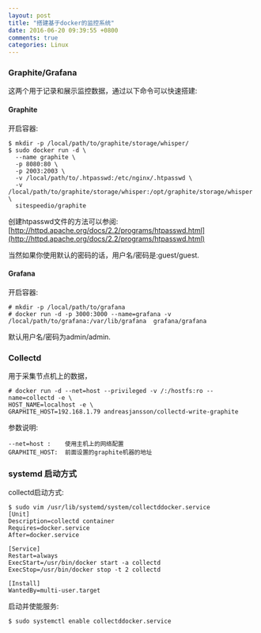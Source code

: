 ```yaml
---
layout: post
title: "搭建基于docker的监控系统"
date: 2016-06-20 09:39:55 +0800
comments: true
categories: Linux
---
```

### Graphite/Grafana
这两个用于记录和展示监控数据，通过以下命令可以快速搭建:     

#### Graphite
开启容器:     

```
$ mkdir -p /local/path/to/graphite/storage/whisper/
$ sudo docker run -d \
  --name graphite \
  -p 8080:80 \
  -p 2003:2003 \
  -v /local/path/to/.htpasswd:/etc/nginx/.htpasswd \
  -v /local/path/to/graphite/storage/whisper:/opt/graphite/storage/whisper \
  sitespeedio/graphite
```
创建htpasswd文件的方法可以参阅:      
[http://httpd.apache.org/docs/2.2/programs/htpasswd.html](http://httpd.apache.org/docs/2.2/programs/htpasswd.html)     

当然如果你使用默认的密码的话，用户名/密码是:guest/guest.     
#### Grafana
开启容器:     

```
# mkdir -p /local/path/to/grafana
# docker run -d -p 3000:3000 --name=grafana -v /local/path/to/grafana:/var/lib/grafana  grafana/grafana
``` 
默认用户名/密码为admin/admin.     

### Collectd
用于采集节点机上的数据，

```
# docker run -d --net=host --privileged -v /:/hostfs:ro --name=collectd -e \
HOST_NAME=localhost -e \
GRAPHITE_HOST=192.168.1.79 andreasjansson/collectd-write-graphite
```

参数说明:     

```
--net=host : 	使用主机上的网络配置
GRAPHITE_HOST:  前面设置的graphite机器的地址
```

### systemd 启动方式
collectd启动方式:    

```
$ sudo vim /usr/lib/systemd/system/collectddocker.service
[Unit]
Description=collectd container
Requires=docker.service
After=docker.service

[Service]
Restart=always
ExecStart=/usr/bin/docker start -a collectd
ExecStop=/usr/bin/docker stop -t 2 collectd

[Install]
WantedBy=multi-user.target
```
启动并使能服务:    

```
$ sudo systemctl enable collectddocker.service
```

